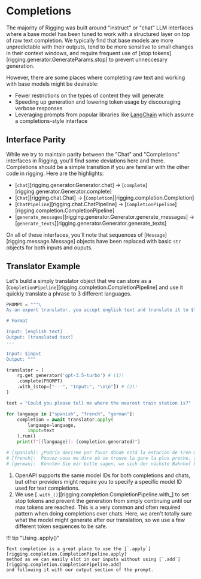 # Completions

The majority of Rigging was built around "instruct" or "chat" LLM interfaces where
a base model has been tuned to work with a structured layer on top of raw text completion. We typically
find that base models are more unpredictable with their outputs, tend to be more sensitive to small
changes in their context windows, and require frequent use of [stop tokens][rigging.generator.GenerateParams.stop]
to prevent unneccesary generation.

However, there are some places where completing raw text and working with base models might be desirable:

- Fewer restrictions on the types of content they will generate
- Speeding up generation and lowering token usage by discouraging verbose responses
- Leveraging prompts from popular libraries like [LangChain](https://python.langchain.com/) which assume
  a completions-style interface

## Interface Parity

While we try to maintain parity between the "Chat" and "Completions" interfaces in Rigging, you'll
find some deviations here and there. Completions should be a simple transition if you are familiar
with the other code in rigging. Here are the highlights:

- [`chat`][rigging.generator.Generator.chat] -> [`complete`][rigging.generator.Generator.complete]
- [`Chat`][rigging.chat.Chat] -> [`Completion`][rigging.completion.Completion]
- [`ChatPipeline`][rigging.chat.ChatPipeline] -> [`CompletionPipeline`][rigging.completion.CompletionPipeline]
- [`generate_messages`][rigging.generator.Generator.generate_messages] -> [`generate_texts`][rigging.generator.Generator.generate_texts]

On all of these interfaces, you'll note that sequences of [`Message`][rigging.message.Message] objects have been
replaced with basic `str` objects for both inputs and ouputs.

## Translator Example

Let's build a simply translator object that we can store as a [`CompletionPipeline`][rigging.completion.CompletionPipeline]
and use it quickly translate a phrase to 3 different languages.

```py
PROMPT = """\
As an expert translator, you accept english text and translate it to $language.

# Format

Input: [english text]
Output: [translated text]
---

Input: $input
Output: """

translator = (
    rg.get_generator('gpt-3.5-turbo') # (1)!
    .complete(PROMPT)
    .with_(stop=["---", "Input:", "\n\n"]) # (2)!
)

text = "Could you please tell me where the nearest train station is?"

for language in ["spanish", "french", "german"]:
    completion = await translator.apply(
        language=language,
        input=text
    ).run()
    print(f"[{language}]: {completion.generated}")

# [spanish]: ¿Podría decirme por favor dónde está la estación de tren más cercana?
# [french]:  Pouvez-vous me dire où se trouve la gare la plus proche, s'il vous plaît ?
# [german]:  Könnten Sie mir bitte sagen, wo sich der nächste Bahnhof befindet?
```

1. OpenAPI supports the same model IDs for both completions and chats, but other
   providers might require you to specify a specific model ID used for text completions.
2. We use [`.with_()`][rigging.completion.CompletionPipeline.with_] to set stop tokens
   and prevent the generation from simply continuing until our max tokens are reached. This
   is a very common and often required pattern when doing completions over chats. Here, we 
   aren't totally sure what the model might generate after our translation, so
   we use a few different token sequences to be safe.

!!! tip "Using .apply()"

    Text completion is a great place to use the [`.apply`][rigging.completion.CompletionPipeline.apply]
    method as we can easily slot in our inputs without using [`.add`][rigging.completion.CompletionPipeline.add]
    and following it with our output section of the prompt.